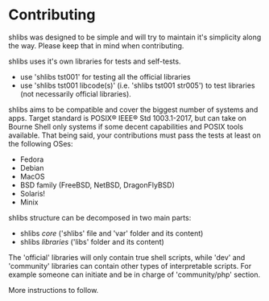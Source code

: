 # Contributing

shlibs was designed to be simple and will try to maintain it's simplicity 
along the way. Please keep that in mind when contributing.

shlibs uses it's own libraries for tests and self-tests.
* use 'shlibs tst001' for testing all the official libraries
* use 'shlibs tst001 libcode(s)' (i.e. 'shlibs tst001 str005') to test 
libraries (not necessarily official libraries).

shlibs aims to be compatible and cover the biggest number of systems and apps. 
Target standard is POSIX&reg; IEEE&reg; Std 1003.1-2017, but can take 
on Bourne Shell only systems if some decent capabilities and POSIX tools available.
That being said, your contributions must pass the tests at least on the following OSes:
* Fedora
* Debian
* MacOS
* BSD family (FreeBSD, NetBSD, DragonFlyBSD)
* Solaris!
* Minix

shlibs structure can be decomposed in two main parts:
* shlibs _core_ ('shlibs' file and 'var' folder and its content)
* shlibs _libraries_ ('libs' folder and its content)

The 'official' libraries will only contain true shell scripts, while 'dev' and 
'community' libraries can contain other types of interpretable scripts. 
For example someone can initiate and be in charge of 'community/php' section.

More instructions to follow.
